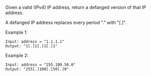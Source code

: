 Given a valid (IPv4) IP address, return a defanged version of that IP address.

A defanged IP address replaces every period "." with "[.]".

 

Example 1:

    Input: address = "1.1.1.1"
    Output: "1[.]1[.]1[.]1"

Example 2:

    Input: address = "255.100.50.0"
    Output: "255[.]100[.]50[.]0"
